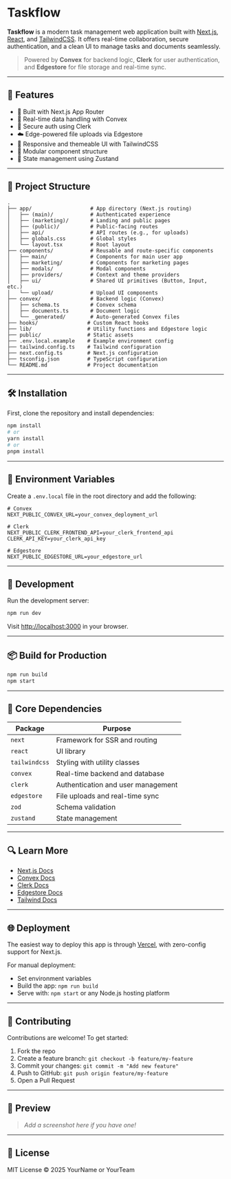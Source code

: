 # Taskflow

**Taskflow** is a modern task management web application built with [Next.js](https://nextjs.org), [React](https://reactjs.org), and [TailwindCSS](https://tailwindcss.com). It offers real-time collaboration, secure authentication, and a clean UI to manage tasks and documents seamlessly.

> Powered by **Convex** for backend logic, **Clerk** for user authentication, and **Edgestore** for file storage and real-time sync.

---

## 🚀 Features

* 🧠 Built with Next.js App Router
* 💾 Real-time data handling with Convex
* 🔐 Secure auth using Clerk
* ☁️ Edge-powered file uploads via Edgestore
* 🎨 Responsive and themeable UI with TailwindCSS
* 🧱 Modular component structure
* 🧠 State management using Zustand

---

## 📁 Project Structure

```
.
├── app/                   # App directory (Next.js routing)
│   ├── (main)/            # Authenticated experience
│   ├── (marketing)/       # Landing and public pages
│   ├── (public)/          # Public-facing routes
│   ├── api/               # API routes (e.g., for uploads)
│   ├── globals.css        # Global styles
│   └── layout.tsx         # Root layout
├── components/            # Reusable and route-specific components
│   ├── main/              # Components for main user app
│   ├── marketing/         # Components for marketing pages
│   ├── modals/            # Modal components
│   ├── providers/         # Context and theme providers
│   ├── ui/                # Shared UI primitives (Button, Input, etc.)
│   └── upload/            # Upload UI components
├── convex/                # Backend logic (Convex)
│   ├── schema.ts          # Convex schema
│   ├── documents.ts       # Document logic
│   └── _generated/        # Auto-generated Convex files
├── hooks/                # Custom React hooks
├── lib/                  # Utility functions and Edgestore logic
├── public/               # Static assets
├── .env.local.example    # Example environment config
├── tailwind.config.ts    # Tailwind configuration
├── next.config.ts        # Next.js configuration
├── tsconfig.json         # TypeScript configuration
└── README.md             # Project documentation
```

---

## 🛠️ Installation

First, clone the repository and install dependencies:

```bash
npm install
# or
yarn install
# or
pnpm install
```

---

## 🔑 Environment Variables

Create a `.env.local` file in the root directory and add the following:

```env
# Convex
NEXT_PUBLIC_CONVEX_URL=your_convex_deployment_url

# Clerk
NEXT_PUBLIC_CLERK_FRONTEND_API=your_clerk_frontend_api
CLERK_API_KEY=your_clerk_api_key

# Edgestore
NEXT_PUBLIC_EDGESTORE_URL=your_edgestore_url
```

---

## 🧪 Development

Run the development server:

```bash
npm run dev
```

Visit [http://localhost:3000](http://localhost:3000) in your browser.

---

## 📦 Build for Production

```bash
npm run build
npm start
```

---

## 🧱 Core Dependencies

| Package       | Purpose                            |
| ------------- | ---------------------------------- |
| `next`        | Framework for SSR and routing      |
| `react`       | UI library                         |
| `tailwindcss` | Styling with utility classes       |
| `convex`      | Real-time backend and database     |
| `clerk`       | Authentication and user management |
| `edgestore`   | File uploads and real-time sync    |
| `zod`         | Schema validation                  |
| `zustand`     | State management                   |

---

## 🔍 Learn More

* [Next.js Docs](https://nextjs.org/docs)
* [Convex Docs](https://docs.convex.dev)
* [Clerk Docs](https://docs.clerk.com)
* [Edgestore Docs](https://docs.edgestore.dev)
* [Tailwind Docs](https://tailwindcss.com/docs)

---

## 🌐 Deployment

The easiest way to deploy this app is through [Vercel](https://vercel.com), with zero-config support for Next.js.

For manual deployment:

* Set environment variables
* Build the app: `npm run build`
* Serve with: `npm start` or any Node.js hosting platform

---

## 🤝 Contributing

Contributions are welcome! To get started:

1. Fork the repo
2. Create a feature branch: `git checkout -b feature/my-feature`
3. Commit your changes: `git commit -m "Add new feature"`
4. Push to GitHub: `git push origin feature/my-feature`
5. Open a Pull Request

---

## 📸 Preview

> *Add a screenshot here if you have one!*

---

## 📄 License

MIT License © 2025 YourName or YourTeam
